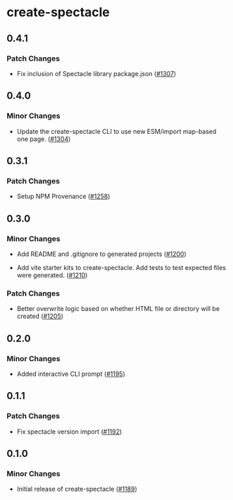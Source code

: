 # create-spectacle

## 0.4.1

### Patch Changes

- Fix inclusion of Spectacle library package.json ([#1307](https://github.com/FormidableLabs/spectacle/pull/1307))

## 0.4.0

### Minor Changes

- Update the create-spectacle CLI to use new ESM/import map-based one page. ([#1304](https://github.com/FormidableLabs/spectacle/pull/1304))

## 0.3.1

### Patch Changes

- Setup NPM Provenance ([#1258](https://github.com/FormidableLabs/spectacle/pull/1258))

## 0.3.0

### Minor Changes

- Add README and .gitignore to generated projects ([#1200](https://github.com/FormidableLabs/spectacle/pull/1200))

* Add vite starter kits to create-spectacle. Add tests to test expected files were generated. ([#1210](https://github.com/FormidableLabs/spectacle/pull/1210))

### Patch Changes

- Better overwrite logic based on whether HTML file or directory will be created ([#1205](https://github.com/FormidableLabs/spectacle/pull/1205))

## 0.2.0

### Minor Changes

- Added interactive CLI prompt ([#1195](https://github.com/FormidableLabs/spectacle/pull/1195))

## 0.1.1

### Patch Changes

- Fix spectacle version import ([#1192](https://github.com/FormidableLabs/spectacle/pull/1192))

## 0.1.0

### Minor Changes

- Initial release of create-spectacle ([#1189](https://github.com/FormidableLabs/spectacle/pull/1189))
